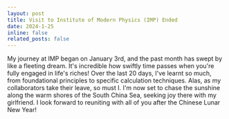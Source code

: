 ```yaml
---
layout: post
title: Visit to Institute of Modern Physics (IMP) Ended
date: 2024-1-25
inline: false
related_posts: false
---
```

  
My journey at IMP began on January 3rd, and the past month has swept by like a fleeting dream. It's incredible how swiftly time passes when you're fully engaged in life's riches! Over the last 20 days, I've learnt so much, from foundational principles to specific calculation techniques. Alas, as my collaborators take their leave, so must I. I'm now set to chase the sunshine along the warm shores of the South China Sea, seeking joy there with my girlfriend. I look forward to reuniting with all of you after the Chinese Lunar New Year!